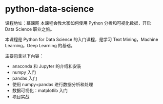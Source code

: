 # python-data-science

课程地址：慕课网
本课程会教大家如何使用 Python 分析和可视化数据，开启 Data Science 职业之旅。

本课程是 Python for Data Science 的入门课程，是学习 Text Mining，Machine Learning，Deep Learning 的基础。

主要包含以下內容：

- anaconda 和 Jupyter 的介绍和安装
- numpy 入门
- pandas 入门
- 使用 numpy+pandas 进行数据分析和处理
- 数据可视化：matplotlib 入门
- 项目实战
